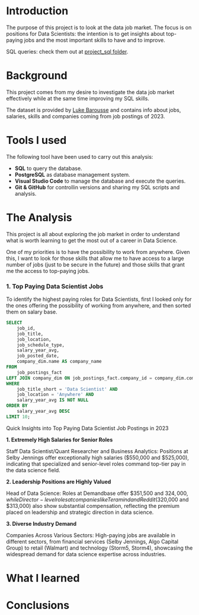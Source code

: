 # Introduction
The purpose of this project is to look at the data job market. The focus is on positions for Data Scientists: the intention is to get insights about top-paying jobs and the most important skills to have and to improve.

SQL queries: check them out at [project_sql folder](/project_sql/).

# Background
This project comes from my desire to investigate the data job market effectively while at the same time improving my SQL skills. 

The dataset is provided by [Luke Barousse](https://lukebarousse.com/sql) and contains info about jobs, salaries, skills and companies coming from job postings of 2023.

# Tools I used
The following tool have been used to carry out this analysis:
- **SQL** to query the database.
- **PostgreSQL** as database management system.
- **Visual Studio Code** to manage the database and execute the queries.
- **Git & GitHub** for controllin versions and sharing my SQL scripts and analysis.

# The Analysis
This project is all about exploring the job market in order to understand what is worth learning to get the most out of a career in Data Science. 

One of my priorities is to have the possibility to work from anywhere. Given this, I want to look for those skills that allow me to have access to a large number of jobs (just to be secure in the future) and those skills that grant me the access to top-paying jobs.


### 1. Top Paying Data Scientist Jobs
To identify the highest paying roles for Data Scientists, first I looked only for the ones offering the possibility of working from anywhere, and then sorted them on salary base.

```sql
SELECT
    job_id,
    job_title,
    job_location,
    job_schedule_type,
    salary_year_avg,
    job_posted_date,
    company_dim.name AS company_name
FROM
    job_postings_fact
LEFT JOIN company_dim ON job_postings_fact.company_id = company_dim.company_id
WHERE
    job_title_short = 'Data Scientist' AND
    job_location = 'Anywhere' AND
    salary_year_avg IS NOT NULL
ORDER BY
    salary_year_avg DESC
LIMIT 10;
```
Quick Insights into Top Paying Data Scientist Job Postings in 2023

**1. Extremely High Salaries for Senior Roles**

Staff Data Scientist/Quant Researcher and Business Analytics: Positions at Selby Jennings offer exceptionally high salaries ($550,000 and $525,000), indicating that specialized and senior-level roles command top-tier pay in the data science field.

**2. Leadership Positions are Highly Valued**

Head of Data Science: Roles at Demandbase offer $351,500 and $324,000, while Director-level roles at companies like Teramind and Reddit ($320,000 and $313,000) also show substantial compensation, reflecting the premium placed on leadership and strategic direction in data science.

**3. Diverse Industry Demand**

Companies Across Various Sectors: High-paying jobs are available in different sectors, from financial services (Selby Jennings, Algo Capital Group) to retail (Walmart) and technology (Storm5, Storm4), showcasing the widespread demand for data science expertise across industries.


# What I learned
# Conclusions
